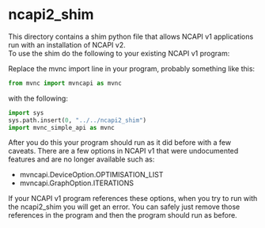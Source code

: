 # ncapi2_shim

This directory contains a shim python file that allows NCAPI v1 applications run with an installation of NCAPI v2.  
To use the shim do the following to your existing NCAPI v1 program:

Replace the mvnc import line in your program, probably something like this:

```python
from mvnc import mvncapi as mvnc
```

with the following: 

```python
import sys
sys.path.insert(0, "../../ncapi2_shim")
import mvnc_simple_api as mvnc
```

After you do this your program should run as it did before with a few caveats. There are a few options in NCAPI v1 that were undocumented features and are no longer available such as:

* mvncapi.DeviceOption.OPTIMISATION_LIST
* mvncapi.GraphOption.ITERATIONS

If your NCAPI v1 program references these options, when you try to run with the ncapi2_shim you will get an error. You can safely just remove those references in the program and then the program should run as before.